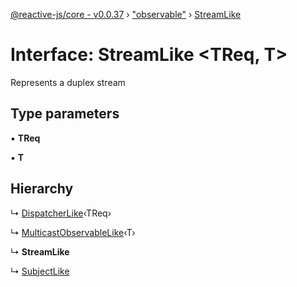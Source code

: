 [@reactive-js/core - v0.0.37](../README.md) › ["observable"](../modules/_observable_.md) › [StreamLike](_observable_.streamlike.md)

# Interface: StreamLike <**TReq, T**>

Represents a duplex stream

## Type parameters

▪ **TReq**

▪ **T**

## Hierarchy

  ↳ [DispatcherLike](_observable_.dispatcherlike.md)‹TReq›

  ↳ [MulticastObservableLike](_observable_.multicastobservablelike.md)‹T›

  ↳ **StreamLike**

  ↳ [SubjectLike](_observable_.subjectlike.md)
